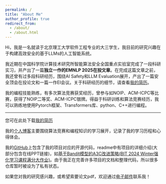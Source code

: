 ```yaml
---
permalink: /
title: "About Me"
author_profile: true
redirect_from: 
  - /about/
  - /about.html
---
```


Hi，我是一名就读于北京理工大学软件工程专业的大三学生，我目前的研究兴趣在于构建高效安全的基于LLMs的人工智能系统。

我近期在中国科学院计算技术研究所智能算法安全全国重点实验室完成了一段科研实习，并产出了一篇**独立一作的EMNLP 2025在投文章**。在完成这篇文章之前，我还曾有过多段科研经历，围绕AI Safety和LLM Evaluation展开，产出了一篇安全顶会在投论文和一篇一作EI会议。关于科研经历的细节，请查看[我的简历](/files/resume.pdf)。

我的编程技能熟练，有多次算法竞赛获奖经历，曾参与如NOIP、ACM-ICPC等比赛，获得了NOIP二等奖、ACM-ICPC银牌。得益于科研训练和算法竞赛经历，我可以熟练地使用Pytorch框架、Transformers库、python、C++进行编程。



--------------------------------
您可在此处下载[我的简历](/files/resume.pdf)

我的[个人博客](https://www.cnblogs.com/WXk-k)主要围绕算法竞赛和编程知识的学习展开，记录了我的学习历程和心得体会。

我的[GitHub](https://github.com/WXk-k)上包含了我的项目对应的开源代码，readme中有项目的详细介绍(大部分包含在线PPT链接)，如[基于Bandit模型的A3C改进策略(BIT 2024 Winter强化学习课程满分大作业)](https://github.com/k-k1w-w1x-x/RL-A3C)。由于我正在完善许多项目的文档和整理代码，所以很多仓库暂时被设为了私有状态。

如果您对我的研究感兴趣，或希望索要论文pdf，欢迎通过[电子邮件](mailto:wangxk0223@gmail.com)联系我！
